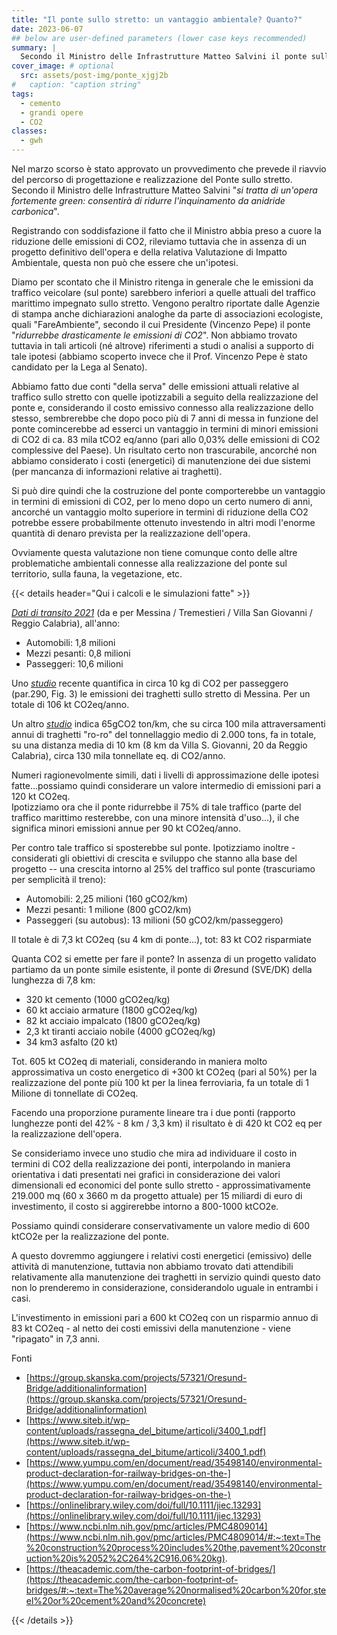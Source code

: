 ```yaml
---
title: "Il ponte sullo stretto: un vantaggio ambientale? Quanto?"
date: 2023-06-07
## below are user-defined parameters (lower case keys recommended)
summary: |
  Secondo il Ministro delle Infrastrutture Matteo Salvini il ponte sullo stretto di Messina sarà "*un'opera fortemente green: consentirà di ridurre l'inquinamento da anidride carbonica*". Sarà vero?
cover_image: # optional
  src: assets/post-img/ponte_xjgj2b
#   caption: "caption string"
tags:
  - cemento
  - grandi opere
  - CO2
classes:
  - gwh
---
```


Nel marzo scorso è stato approvato un provvedimento che prevede il riavvio del percorso di progettazione e realizzazione del Ponte sullo stretto. Secondo il Ministro delle Infrastrutture Matteo Salvini "*si tratta di un'opera fortemente green: consentirà di ridurre l'inquinamento da anidride carbonica*".

Registrando con soddisfazione il fatto che il Ministro abbia preso a cuore la riduzione delle emissioni di CO2, rileviamo tuttavia che in assenza di un progetto definitivo dell'opera e della relativa Valutazione di Impatto Ambientale, questa non può che essere che un'ipotesi.

Diamo per scontato che il Ministro ritenga in generale che le emissioni da traffico veicolare (sul ponte) sarebbero inferiori a quelle attuali del traffico marittimo impegnato sullo stretto. Vengono peraltro riportate dalle Agenzie di stampa anche dichiarazioni analoghe da parte di associazioni ecologiste, quali "FareAmbiente", secondo il cui Presidente (Vincenzo Pepe) il ponte "*ridurrebbe drasticamente le emissioni di CO2*". Non abbiamo trovato tuttavia in tali articoli (né altrove) riferimenti a studi o analisi a supporto di tale ipotesi (abbiamo scoperto invece che il Prof. Vincenzo Pepe è stato candidato per la Lega al Senato).

Abbiamo fatto due conti "della serva" delle emissioni attuali relative al traffico sullo stretto con quelle ipotizzabili a seguito della realizzazione del ponte e, considerando il costo emissivo connesso alla realizzazione dello stesso, sembrerebbe che dopo poco più di 7 anni di messa in funzione del ponte comincerebbe ad esserci un vantaggio in termini di minori emissioni di CO2 di ca. 83 mila tCO2 eq/anno (pari allo 0,03% delle emissioni di CO2 complessive del Paese). Un risultato certo non trascurabile, ancorché non abbiamo considerato i costi (energetici) di manutenzione dei due sistemi (per mancanza di informazioni relative ai traghetti).

Si può dire quindi che la costruzione del ponte comporterebbe un vantaggio in termini di emissioni di CO2, per lo meno dopo un certo numero di anni, ancorché un vantaggio molto superiore in termini di riduzione della CO2 potrebbe essere probabilmente ottenuto investendo in altri modi l'enorme quantità di denaro prevista per la realizzazione dell'opera.

Ovviamente questa valutazione non tiene comunque conto delle altre problematiche ambientali connesse alla realizzazione del ponte sul territorio, sulla fauna, la vegetazione, etc.

{{< details header="Qui i calcoli e le simulazioni fatte" >}}

[*Dati di transito 2021*](https://www.mit.gov.it/sites/default/files/media/notizia/2021-05/Relazione%20-%20GdL%20Attraversamento%20stabile%20stretto%20%281%29.pdf) (da e per Messina / Tremestieri / Villa San Giovanni / Reggio Calabria), all'anno:

- Automobili: 1,8 milioni
- Mezzi pesanti: 0,8 milioni
- Passeggeri: 10,6 milioni

Uno [*studio*](https://www.researchgate.net/publication/342589035_EU-MRV_an_analysis_of_2018's_Ro-Pax_CO2_data) recente quantifica in circa 10 kg di CO2 per passeggero (par.290, Fig. 3) le emissioni dei traghetti sullo stretto di Messina. Per un totale di 106 kt CO2eq/anno.

Un altro [*studio*](https://backend.orbit.dtu.dk/ws/portalfiles/portal/7767365/Environmental_Performance_Evaluation_of_Ro_Ro_Passenger_Ferry_Transportation_FINAL.pdf) indica 65gCO2 ton/km, che su circa 100 mila attraversamenti annui di traghetti "ro-ro" del tonnellaggio medio di 2.000 tons, fa in totale, su una distanza media di 10 km (8 km da Villa S. Giovanni, 20 da Reggio Calabria), circa 130 mila tonnellate eq. di CO2/anno.

Numeri ragionevolmente simili, dati i livelli di approssimazione delle ipotesi fatte...possiamo quindi considerare un valore intermedio di emissioni pari a 120 kt CO2eq.  
Ipotizziamo ora che il ponte ridurrebbe il 75% di tale traffico (parte del traffico marittimo resterebbe, con una minore intensità d'uso...), il che significa minori emissioni annue per 90 kt CO2eq/anno.

Per contro tale traffico si sposterebbe sul ponte. Ipotizziamo inoltre - considerati gli obiettivi di crescita e sviluppo che stanno alla base del progetto -- una crescita intorno al 25% del traffico sul ponte (trascuriamo per semplicità il treno):

- Automobili: 2,25 milioni (160 gCO2/km)
- Mezzi pesanti: 1 milione (800 gCO2/km)
- Passeggeri (su autobus): 13 milioni (50 gCO2/km/passeggero)

Il totale è di 7,3 kt CO2eq (su 4 km di ponte...), tot: 83 kt CO2 risparmiate

Quanta CO2 si emette per fare il ponte? In assenza di un progetto validato partiamo da un ponte simile esistente, il ponte di Øresund (SVE/DK) della lunghezza di 7,8 km:

- 320 kt cemento (1000 gCO2eq/kg)
- 60 kt acciaio armature (1800 gCO2eq/kg)
- 82 kt acciaio impalcato (1800 gCO2eq/kg)
- 2,3 kt tiranti acciaio nobile (4000 gCO2eq/kg)
- 34 km3 asfalto (20 kt)


Tot. 605 kt CO2eq di materiali, considerando in maniera molto approssimativa un costo energetico di +300 kt CO2eq (pari al 50%) per la realizzazione del ponte più 100 kt per la linea ferroviaria, fa un totale di 1 Milione di tonnellate di CO2eq.

Facendo una proporzione puramente lineare tra i due ponti (rapporto lunghezze ponti del 42% - 8 km / 3,3 km) il risultato è di 420 kt CO2 eq per la realizzazione dell'opera.

Se consideriamo invece uno studio che mira ad individuare il costo in termini di CO2 della realizzazione dei ponti, interpolando in maniera orientativa i dati presentati nei grafici in considerazione dei valori dimensionali ed economici del ponte sullo stretto - approssimativamente 219.000 mq (60 x 3660 m da progetto attuale) per 15 miliardi di euro di investimento, il costo si aggirerebbe intorno a 800-1000 ktCO2e.

Possiamo quindi considerare conservativamente un valore medio di 600 ktCO2e per la realizzazione del ponte.

A questo dovremmo aggiungere i relativi costi energetici (emissivo) delle attività di manutenzione, tuttavia non abbiamo trovato dati attendibili relativamente alla manutenzione dei traghetti in servizio quindi questo dato non lo prenderemo in considerazione, considerandolo uguale in entrambi i casi.

L'investimento in emissioni pari a 600 kt CO2eq con un risparmio annuo di 83 kt CO2eq - al netto dei costi emissivi della manutenzione - viene "ripagato" in 7,3 anni.

Fonti

- [https://group.skanska.com/projects/57321/Oresund-Bridge/additionalinformation](https://group.skanska.com/projects/57321/Oresund-Bridge/additionalinformation)
- [https://www.siteb.it/wp-content/uploads/rassegna_del_bitume/articoli/3400_1.pdf](https://www.siteb.it/wp-content/uploads/rassegna_del_bitume/articoli/3400_1.pdf)
- [https://www.yumpu.com/en/document/read/35498140/environmental-product-declaration-for-railway-bridges-on-the-](https://www.yumpu.com/en/document/read/35498140/environmental-product-declaration-for-railway-bridges-on-the-)
- [https://onlinelibrary.wiley.com/doi/full/10.1111/jiec.13293](https://onlinelibrary.wiley.com/doi/full/10.1111/jiec.13293)
- [https://www.ncbi.nlm.nih.gov/pmc/articles/PMC4809014](https://www.ncbi.nlm.nih.gov/pmc/articles/PMC4809014/#:~:text=The%20construction%20process%20includes%20the,pavement%20construction%20is%2052%2C264%2C916.06%20kg).
- [https://theacademic.com/the-carbon-footprint-of-bridges/](https://theacademic.com/the-carbon-footprint-of-bridges/#:~:text=The%20average%20normalised%20carbon%20for,steel%20or%20cement%20and%20concrete)


{{< /details >}}

<!--
  created 2023-06-07 09:07:13.184361 +0200 CEST m=+0.035219542
-->